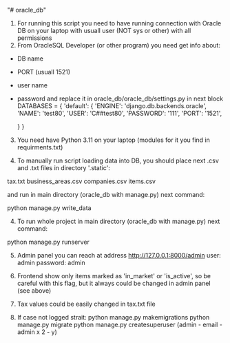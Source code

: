 "# oracle_db" 

1. For running this script you need to have running connection
with Oracle DB on your laptop with usuall user (NOT sys or other)
with all permissions
2. From OracleSQL Developer (or other program) you need get info about:
- DB name
- PORT (usuall 1521)
- user name
- password
and replace it in oracle_db/oracle_db/settings.py in next block
DATABASES = {
    'default': {
        'ENGINE':   'django.db.backends.oracle',
        'NAME':     'test80',
        'USER':     'C##test80',
        'PASSWORD': '111',
        'PORT': '1521',
        
    }
}
3. You need have Python 3.11 on your laptop
(modules for it you find in requirments.txt)

4. To manually run script loading data into DB, you should 
place next .csv and .txt files in directory '.static':

tax.txt
business_areas.csv
companies.csv
items.csv

and run in main directory (oracle_db with manage.py)
next command:

python manage.py write_data

4. To run whole project in main directory 
(oracle_db with manage.py) next command:

python manage.py runserver

5. Admin panel you can reach at address
http://127.0.0.1:8000/admin
user: admin
password: admin

6. Frontend show only items marked as 'in_market' 
or 'is_active', so be careful with this flag, but it
always could be changed in admin panel (see above)

7. Tax values could be easily changed in tax.txt file

8. If case not logged strait:
python manage.py makemigrations
python manage.py migrate
python manage.py createsuperuser
(admin - email - admin x 2 - y)


